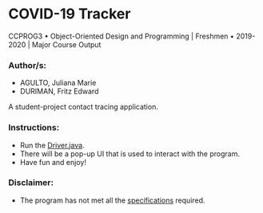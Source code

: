 # COVID-19 Tracker

CCPROG3 • Object-Oriented Design and Programming | Freshmen • 2019-2020 | Major Course Output

### Author/s:

- AGULTO, Juliana Marie
- DURIMAN, Fritz Edward

A student-project contact tracing application.

### Instructions:

- Run the [Driver.java](Driver.java).
- There will be a pop-up UI that is used to interact with the program.
- Have fun and enjoy!

### Disclaimer:

- The program has not met all the [specifications](Documentation/Project_Specifications.pdf) required.
